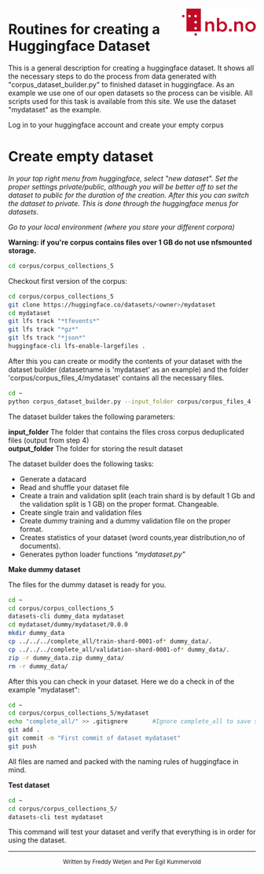 [<img align="right" width="150px" src="../images/nblogo.png">](https://ai.nb.no)
# Routines for creating a Huggingface Dataset

This is a general description for creating a huggingface dataset. It shows all the necessary steps to do the process from data generated with "corpus_dataset_builder.py" to finished dataset in huggingface. As an example we use one of our open datasets so the process can be visible. All scripts used for this task is available from this site. We use the dataset "mydataset" as the example. 

Log in to your huggingface account and create your empty corpus

# Create empty dataset

*In your top right menu from huggingface, select "new dataset". Set the proper settings private/public, although you will be better off to set the dataset to public for the duration of the creation. After this you can switch the dataset to private. This is done through the huggingface menus for datasets.*

*Go to your local environment (where you store your different corpora)*

**Warning: if you're corpus contains files over 1 GB do not use nfsmounted storage.**

```bash
cd corpus/corpus_collections_5


```

Checkout first version of the corpus:

```bash
cd corpus/corpus_collections_5
git clone https://huggingface.co/datasets/<owner>/mydataset
cd mydataset
git lfs track "*tfevents*"
git lfs track "*gz*"
git lfs track "*json*"
huggingface-cli lfs-enable-largefiles .

```
After this you can create or modify the contents of your dataset with the dataset builder (datasetname is 'mydataset' as an example) and the folder 
'corpus/corpus_files_4/mydataset' contains all the necessary files.

```bash
cd ~
python corpus_dataset_builder.py --input_folder corpus/corpus_files_4 --output_folder corpus/corpus_collections_5/mydataset 
```
The dataset builder takes the following parameters:

**input_folder**    The folder that contains the files cross corpus deduplicated files (output from step 4) <br/>
**output_folder**   The folder for storing the result dataset


The dataset builder does the following tasks:

* Generate a datacard
* Read and shuffle your dataset file
* Create a train and validation split (each train shard is by default 1 Gb and the validation split is 1 GB) on the proper format. Changeable.
* Create single train and validation files 
* Create dummy training and a dummy validation file on the proper format.
* Creates statistics of your dataset (word counts,year distribution,no of documents).
* Generates python loader functions *"mydataset.py"*

**Make dummy dataset**

The files for the dummy dataset is ready for you.

```bash
cd ~
cd corpus/corpus_collections_5
datasets-cli dummy_data mydataset
cd mydataset/dummy/mydataset/0.0.0
mkdir dummy_data
cp ../../../complete_all/train-shard-0001-of* dummy_data/.
cp ../../../complete_all/validation-shard-0001-of* dummy_data/.
zip -r dummy_data.zip dummy_data/
rm -r dummy_data/

```

After this you can check in your dataset. Here we do a check in of the example "mydataset":
```bash
cd ~
cd corpus/corpus_collections_5/mydataset
echo "complete_all/" >> .gitignore       #Ignore complete_all to save space
git add .
git commit -m "First commit of dataset mydataset"
git push

```
All files are named and packed with the naming rules of huggingface in mind.

**Test dataset**

```bash
cd ~
cd corpus/corpus_collections_5/
datasets-cli test mydataset
```
This command will test your dataset and verify that everything is in order for using the dataset.

---
<p align="center"><sup>Written by Freddy Wetjen and Per Egil Kummervold</sup></p>


